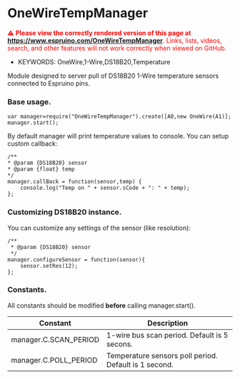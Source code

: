 <!--- Copyright (c) 2017 Pavel Sokolov (pavel@sokolov.me). See the file LICENSE for copying permission. --->
OneWireTempManager
=====================

<span style="color:red">:warning: **Please view the correctly rendered version of this page at https://www.espruino.com/OneWireTempManager**. Links, lists, videos, search, and other features will not work correctly when viewed on GitHub.</span>

* KEYWORDS: OneWire,1-Wire,DS18B20,Temperature

Module designed to server pull of DS18B20 1-Wire temperature sensors connected to Espruino pins.

### Base usage.

 ```
 var manager=require("OneWireTempManager").create([A0,new OneWire(A1)];
 manager.start();
 ```

By default manager will print temperature values to console. 
You can setup custom callback:

 ```
/**
 * @param {DS18B20} sensor
 * @param {float} temp
 */ 
 manager.callBack = function(sensor,temp) {
     console.log("Temp on " + sensor.sCode + ": " + temp);
 };
 ```
  
### Customizing DS18B20 instance.
  
You can customize any settings of the sensor (like resolution):
  
  ```
  /**
   * @param {DS18B20} sensor
   */
  manager.configureSensor = function(sensor){
      sensor.setRes(12);
  };  
  ```

### Constants.

All constants should be modified **before** calling manager.start(). 

| Constant                            | Description |
| ----------------------------------- | -------- |
| manager.C.SCAN_PERIOD    | 1-wire bus scan period. Default is 5 secons. |
| manager.C.POLL_PERIOD    | Temperature sensors poll period. Default is 1 second. |
